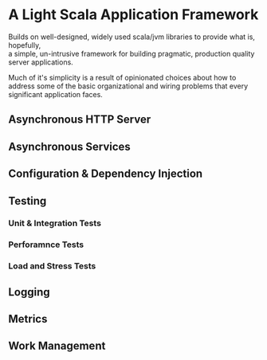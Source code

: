 # A Light Scala Application Framework
Builds on well-designed, widely used scala/jvm libraries to provide what is, hopefully,  
a simple, un-intrusive framework for building pragmatic, production quality server applications.

Much of it's simplicity is a result of opinionated choices about how to address some of the basic 
organizational and wiring problems that every significant application faces.

## Asynchronous HTTP Server
## Asynchronous Services
## Configuration & Dependency Injection
## Testing
### Unit & Integration Tests
### Perforamnce Tests
### Load and Stress Tests
## Logging
## Metrics
## Work Management



